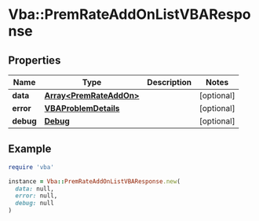 # Vba::PremRateAddOnListVBAResponse

## Properties

| Name | Type | Description | Notes |
| ---- | ---- | ----------- | ----- |
| **data** | [**Array&lt;PremRateAddOn&gt;**](PremRateAddOn.md) |  | [optional] |
| **error** | [**VBAProblemDetails**](VBAProblemDetails.md) |  | [optional] |
| **debug** | [**Debug**](Debug.md) |  | [optional] |

## Example

```ruby
require 'vba'

instance = Vba::PremRateAddOnListVBAResponse.new(
  data: null,
  error: null,
  debug: null
)
```

